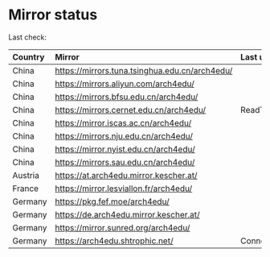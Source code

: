 <script src="./time.js"></script>
# Mirror status
Last check: <script type="text/javascript">localize(1751508334.1048281);</script>

|Country|Mirror|Last update|
|:------|:-----|:----------|
|China|https://mirrors.tuna.tsinghua.edu.cn/arch4edu/|<script type="text/javascript">localize(1751482050);</script>|
|China|https://mirrors.aliyun.com/arch4edu/|<script type="text/javascript">localize(1751482050);</script>|
|China|https://mirrors.bfsu.edu.cn/arch4edu/|<script type="text/javascript">localize(1751439061);</script>|
|China|https://mirrors.cernet.edu.cn/arch4edu/|ReadTimeout|
|China|https://mirror.iscas.ac.cn/arch4edu/|<script type="text/javascript">localize(1751482050);</script>|
|China|https://mirrors.nju.edu.cn/arch4edu/|<script type="text/javascript">localize(1751439061);</script>|
|China|https://mirror.nyist.edu.cn/arch4edu/|<script type="text/javascript">localize(1751439061);</script>|
|China|https://mirrors.sau.edu.cn/arch4edu/|<script type="text/javascript">localize(1751222619);</script>|
|Austria|https://at.arch4edu.mirror.kescher.at/|<script type="text/javascript">localize(1751482050);</script>|
|France|https://mirror.lesviallon.fr/arch4edu/|<script type="text/javascript">localize(1751482050);</script>|
|Germany|https://pkg.fef.moe/arch4edu/|<script type="text/javascript">localize(1751482050);</script>|
|Germany|https://de.arch4edu.mirror.kescher.at/|<script type="text/javascript">localize(1751482050);</script>|
|Germany|https://mirror.sunred.org/arch4edu/|<script type="text/javascript">localize(1751482050);</script>|
|Germany|https://arch4edu.shtrophic.net/|ConnectionError|

<script src="./tablefilter/tablefilter.js"></script>
<script src="./table.js"></script>